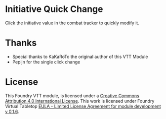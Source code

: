 # Initiative Quick Change
Click the initiative value in the combat tracker to quickly modify it.

# Thanks 
- Special thanks to KaKaRoTo the original author of this VTT Module
- Pepijn for the single click change

# License
This Foundry VTT module, is licensed under a [Creative Commons Attribution 4.0 International License](http://creativecommons.org/licenses/by/4.0/).
This work is licensed under Foundry Virtual Tabletop [EULA - Limited License Agreement for module development v 0.1.6](http://foundryvtt.com/pages/license.html).
